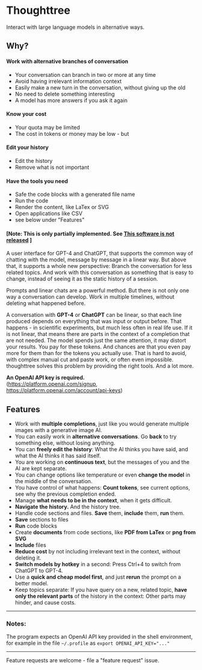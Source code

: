 # Thoughttree
Interact with large language models in alternative ways.

## Why?

#### Work with alternative branches of conversation
   - Your conversation can branch in two or more at any time
   - Avoid having irrelevant information context 
   - Easily make a new turn in the conversation, without giving up the old 
   - No need to delete something interesting  
   - A model has more answers if you ask it again

#### Know your cost
   - Your quota may be limited
   - The cost in tokens or money may be low - but  

#### Edit your history
   - Edit the history
   - Remove what is not important

#### Have the tools you need
   - Safe the code blocks with a generated file name
   - Run the code
   - Render the content, like LaTex or SVG
   - Open applications like CSV
   - see below under "Features" 

#### [Note: This is only partially implemented. See [ This software is not released](https://github.com/vsiegel/thoughttree/discussions/73) ]

A user interface for GPT-4 and ChatGPT, that supports the common way of chatting with the model, message by message in a linear way. But above that, it supports a whole new perspective: Branch the conversation for less related topics. And work with this conversation as something that is easy to change, instead of seeing it as the static history  of a session.


Prompts and linear chats are a powerful method. But there is not only one way a conversation can develop. Work in multiple timelines, without deleting what happened before. 

A conversation with **GPT-4** or **ChatGPT** can be linear, so that each line produced depends on everything that was input or output before. That happens - in scientific experiments, but much less often in real life use. If it is not linear, that means there are parts in the context of a completion that are not needed. The model spends just the same attention, it may distort your results. You pay for these tokens. And chances are that you even pay more for them than for the tokens you actually use. That is hard to avoid, with complex manual cut and paste work, or often even impossible. thoughttree solves this problem by providing the right tools. And a lot more.

   __An OpenAI API key is required.__  
   (https://platform.openai.com/signup, https://platform.openai.com/account/api-keys)

## Features

- Work with **multiple completions**, just like you would generate multiple images with a generative image AI.
- You can easily work in **alternative conversations**. Go **back** to try something else, without losing anything.
- You can **freely edit the history**: What the AI thinks you have said, and what the AI thinks it has said itself.
- You are working on **continuous text**, but the messages of you and the AI are kept separate.  
- You can change options like temperature or even **change the model** in the middle of the conversation.
- You have control of what happens: **Count tokens**, see current options, see why the previous completion ended.
- Manage **what needs to be in the context**, when it gets difficult. 
- **Navigate the history.** And the history tree.
- Handle code sections and files. **Save** them, **include** them, **run** them.
- **Save** sections to files 
- **Run** code blocks
- Create **documents** from code sections, like **PDF from LaTex** or **png from SVG**
- **Include** files
- **Reduce cost** by not including irrelevant text in the context, without deleting it.
- **Switch models by hotkey** in a second: Press Ctrl+4 to switch from ChatGPT to GPT-4.
- Use a **quick and cheap model first**, and just **rerun** the prompt on a better model. 
- Keep topics separate: If you have query on a new, related topic,  **have only the relevant parts** of the history in the context: Other parts may hinder, and cause costs. 

----

### Notes:
The program expects an OpenAI API key provided in the shell environment, for example in the file `~/.profile` as 
`export OPENAI_API_KEY="..."`

----

Feature requests are welcome - file a "feature request" issue.
